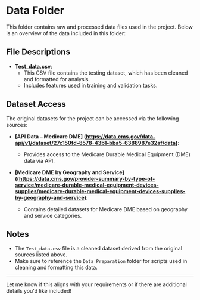 # Data Folder

This folder contains raw and processed data files used in the project. Below is an overview of the data included in this folder:

## File Descriptions

- **Test_data.csv**:
  - This CSV file contains the testing dataset, which has been cleaned and formatted for analysis.
  - Includes features used in training and validation tasks.

## Dataset Access

The original datasets for the project can be accessed via the following sources:

- **[API Data – Medicare DME] (https://data.cms.gov/data-api/v1/dataset/27c150fd-8578-43b1-bba5-6388987e32af/data)**:
  - Provides access to the Medicare Durable Medical Equipment (DME) data via API.

- **[Medicare DME by Geography and Service]((https://data.cms.gov/provider-summary-by-type-of-service/medicare-durable-medical-equipment-devices-supplies/medicare-durable-medical-equipment-devices-supplies-by-geography-and-service)**:
  - Contains detailed datasets for Medicare DME based on geography and service categories.

## Notes

- The `Test_data.csv` file is a cleaned dataset derived from the original sources listed above.
- Make sure to reference the `Data Preparation` folder for scripts used in cleaning and formatting this data.

---

Let me know if this aligns with your requirements or if there are additional details you'd like included!




